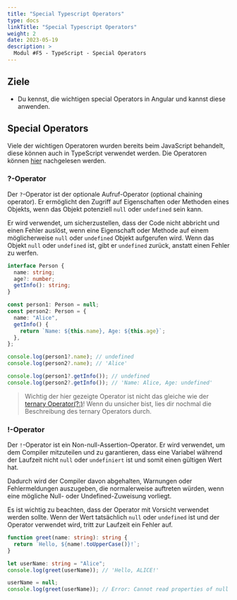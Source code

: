 ```yaml
---
title: "Special Typescript Operators"
type: docs
linkTitle: "Special Typescript Operators"
weight: 2
date: 2023-05-19
description: >
  Modul #F5 - TypeScript - Special Operators
---
```


## Ziele

- Du kennst, die wichtigen special Operators in Angular und kannst diese anwenden.

## Special Operators

Viele der wichtigen Operatoren wurden bereits beim JavaScript behandelt, diese können auch in TypeScript verwendet
werden. Die Operatoren können [hier](../../javascript/06_js_operators) nachgelesen werden.

### ?-Operator

Der `?`-Operator ist der optionale Aufruf-Operator (optional chaining operator). Er ermöglicht den Zugriff auf Eigenschaften oder Methoden eines Objekts, wenn das Objekt potenziell `null` oder `undefined` sein kann.

Er wird verwendet, um sicherzustellen, dass der Code nicht abbricht und einen Fehler auslöst, wenn eine Eigenschaft oder Methode auf einem möglicherweise `null` oder `undefined` Objekt aufgerufen wird. Wenn das Objekt `null` oder `undefined` ist, gibt er `undefined` zurück, anstatt einen Fehler zu werfen.

```typescript
interface Person {
  name: string;
  age?: number;
  getInfo(): string;
}

const person1: Person = null;
const person2: Person = {
  name: "Alice",
  getInfo() {
    return `Name: ${this.name}, Age: ${this.age}`;
  },
};

console.log(person1?.name); // undefined
console.log(person2?.name); // 'Alice'

console.log(person1?.getInfo()); // undefined
console.log(person2?.getInfo()); // 'Name: Alice, Age: undefined'
```

> Wichtig der hier gezeigte Operator ist nicht das gleiche wie der [ternary Operator(?:)](../..//javascript/06_js_operators/#ternary-operator-)! Wenn du unsicher bist, lies dir nochmal die Beschreibung des ternary Operators durch.

### !-Operator

Der `!`-Operator ist ein Non-null-Assertion-Operator. Er wird verwendet, um dem Compiler mitzuteilen und zu garantieren, dass eine Variabel während der Laufzeit nicht `null` oder `undefiniert` ist und somit einen gültigen Wert hat.

Dadurch wird der Compiler davon abgehalten, Warnungen oder Fehlermeldungen auszugeben, die normalerweise auftreten würden, wenn eine mögliche Null- oder Undefined-Zuweisung vorliegt.

Es ist wichtig zu beachten, dass der Operator mit Vorsicht verwendet werden sollte. Wenn der Wert tatsächlich `null` oder `undefined` ist und der Operator verwendet wird, tritt zur Laufzeit ein Fehler auf.

```typescript
function greet(name: string): string {
  return `Hello, ${name!.toUpperCase()}!`;
}

let userName: string = "Alice";
console.log(greet(userName)); // 'Hello, ALICE!'

userName = null;
console.log(greet(userName)); // Error: Cannot read properties of null (reading 'toUpperCase')
```

